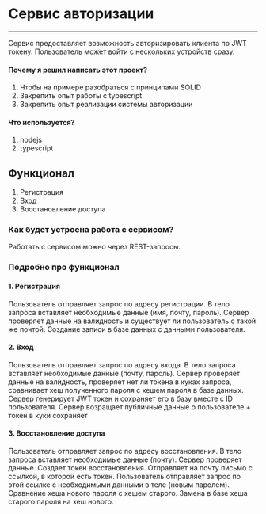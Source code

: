 # Сервис авторизации

---
Сервис предоставляет возможность авторизировать клиента по JWT токену.
Пользователь может войти с нескольких устройств сразу.


#### Почему я решил написать этот проект?
1. Чтобы на примере разобраться с принципами SOLID
2. Закрепить опыт работы с typescript
3. Закрепить опыт реализации системы авторизации

#### Что используется?
1. nodejs
2. typescript

## Функционал
1. Регистрация
2. Вход
3. Восстановление доступа

### Как будет устроена работа с сервисом?
Работать с сервисом можно через REST-запросы.
### Подробно про функционал
#### 1. Регистрация
Пользователь отправляет запрос по адресу регистрации.
В тело запроса вставляет необходимые данные (имя, почту, пароль).
Сервер проверяет данные на валидность и существует ли пользователь с такой же почтой.
Создание записи в базе данных с данными пользователя.

#### 2. Вход
Пользователь отправляет запрос по адресу входа.
В тело запроса вставляет необходимые данные (почту, пароль).
Сервер проверяет данные на валидность, проверяет нет ли токена в куках запроса, сравнивает хеш полученного пароля с хешем пароля в базе данных.
Сервер генерирует JWT токен и сохраняет его в базу вместе с ID пользователя.
Сервер возращает публичные данные о пользователе + токен в куки сохраняет

#### 3. Восстановление доступа
Пользователь отправляет запрос по адресу восстановления.
В тело запроса вставляет необходимые данные (почту).
Сервер проверяет данные. 
Создает токен восстановления.
Отправляет на почту письмо с ссылкой, в которой есть токен.
Пользователь отправляет запрос по этой ссылке с необходимыми данными в теле (новым паролем).
Сравнение хеша нового пароля с хешем старого.
Замена в базе хеша старого пароля на хеш нового.
